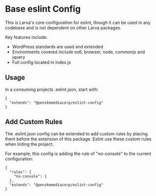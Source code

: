 # Base eslint Config

This is Larva's core configuration for eslint, though it can be used in any codebase and is not dependent on other Larva packages. 

Key features include:
* WordPress standards are used and extended
* Environments covered include es6, browser, node, commonjs and jquery
* Full config located in index.js

## Usage

In a consuming projects .eslint.json, start with:

```
{
  "extends": "@penskemediacorp/eslint-config"
}
```

## Add Custom Rules

The .eslint.json config can be extended to add custom rules by placing them before the extension of this package. Eslint use these custom rules when linting the project.

For example, this config is adding the rule of "no-console" to the current configuration:

```language-json
{
  "rules": {
    "no-console": 1
  },
  "extends": "@penskemediacorp/eslint-config"
}
```
